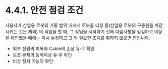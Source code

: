 ﻿# 4.4.1. 안전 점검 조건

사용자가 산업용 로봇의 가동 범위 내에서 로봇을 티칭 등(산업용 로봇의 구동원을 차단시키는 것은 제외) 의 작업을 할 때, 그 작업을 시작하기 전에 다음사항을 점검하고 이상을 확인했을 때에는 즉시 수정하고 그 외 필요한 조치를 취하지 않으면 안됩니다.

*	외부 전원의 피복과 Cable의 손상 유·무 확인
*	로봇 본체의 동작이상 유·무 확인
*	비상 정지 기능의 확인
